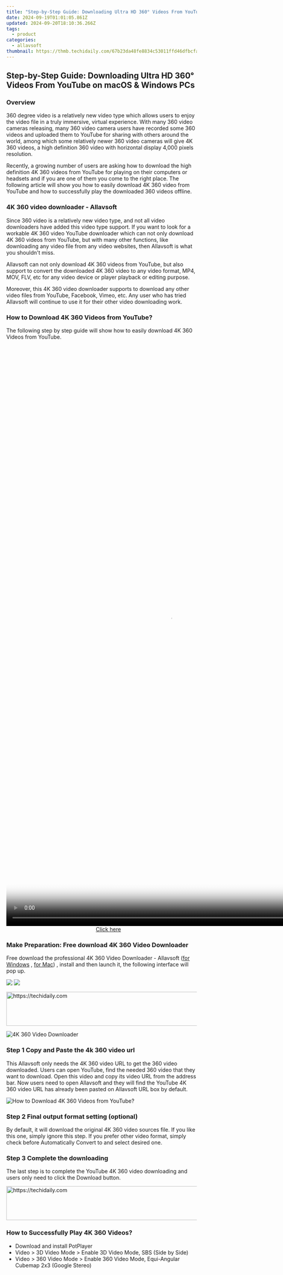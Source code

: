 ```yaml
---
title: "Step-by-Step Guide: Downloading Ultra HD 360° Videos From YouTube on macOS & Windows PCs"
date: 2024-09-19T01:01:05.861Z
updated: 2024-09-20T18:10:36.266Z
tags:
  - product
categories:
  - allavsoft
thumbnail: https://thmb.techidaily.com/67b23da48fe8834c53011ffd46dfbcfae0dcd1d4b8032e4d0eac025d92bb93bb.jpg
---
```


## Step-by-Step Guide: Downloading Ultra HD 360° Videos From YouTube on macOS & Windows PCs

### Overview

360 degree video is a relatively new video type which allows users to enjoy the video file in a truly immersive, virtual experience. With many 360 video cameras releasing, many 360 video camera users have recorded some 360 videos and uploaded them to YouTube for sharing with others around the world, among which some relatively newer 360 video cameras will give 4K 360 videos, a high definition 360 video with horizontal display 4,000 pixels resolution.

Recently, a growing number of users are asking how to download the high definition 4K 360 videos from YouTube for playing on their computers or headsets and if you are one of them you come to the right place. The following article will show you how to easily download 4K 360 video from YouTube and how to successfully play the downloaded 360 videos offline.

### 4K 360 video downloader - Allavsoft

Since 360 video is a relatively new video type, and not all video downloaders have added this video type support. If you want to look for a workable 4K 360 video YouTube downloader which can not only download 4K 360 videos from YouTube, but with many other functions, like downloading any video file from any video websites, then Allavsoft is what you shouldn't miss.

Allavsoft can not only download 4K 360 videos from YouTube, but also support to convert the downloaded 4K 360 video to any video format, MP4, MOV, FLV, etc for any video device or player playback or editing purpose.

Moreover, this 4K 360 video downloader supports to download any other video files from YouTube, Facebook, Vimeo, etc. Any user who has tried Allavsoft will continue to use it for their other video downloading work.

### How to Download 4K 360 Videos from YouTube?

The following step by step guide will show how to easily download 4K 360 Videos from YouTube.

<!-- affiliate ads begin -->
<span id="1424533">
					<video width="864" height="1536" style="cursor:pointer"
           poster="//a.impactradius-go.com/display-clicktoplayimage/1424533.png"
           onclick="if(!this.playClicked){this.play();this.setAttribute('controls',true);this.playClicked=true;}">
	   <source src="//a.impactradius-go.com/display-ad/16446-1424533">
	   <img src="//a.impactradius-go.com/display-clicktoplayimage/1424533.png" style="border: none; height: 100%; width: 100%; object-fit: contain">
	</video>
	<div style="width:540px;text-align:center"><a href="javascript:window.open(decodeURIComponent('https%3A%2F%2Flaganoo.pxf.io%2Fc%2F5597632%2F1424533%2F16446'), '_blank');void(0);">Click here</a></div>
</span>
<img height="0" width="0" src="https://imp.pxf.io/i/5597632/1424533/16446" style="position:absolute;visibility:hidden;" border="0" />
<!-- affiliate ads end -->

### Make Preparation: Free download 4K 360 Video Downloader

Free download the professional 4K 360 Video Downloader - Allavsoft ([for Windows](https://tools.techidaily.com/allavsoft/products/) , [for Mac](https://tools.techidaily.com/allavsoft/products/)) , install and then launch it, the following interface will pop up.

[![](https://www.allavsoft.com/how-to/../images/how-to/free-download-win.jpg)](https://tools.techidaily.com/allavsoft/products/) [![](https://www.allavsoft.com/how-to/../images/how-to/free-download-mac.jpg)](https://tools.techidaily.com/allavsoft/products/)

<!-- affiliate ads begin -->
<a href="https://appsumo.8odi.net/c/5597632/2111994/7443" target="_top" id="2111994">
  <img src="//a.impactradius-go.com/display-ad/7443-2111994" border="0" alt="https://techidaily.com" width="728" height="90"/>
</a>
<img height="0" width="0" src="https://appsumo.8odi.net/i/5597632/2111994/7443" style="position:absolute;visibility:hidden;" border="0" />
<!-- affiliate ads end -->

![4K 360 Video Downloader](https://www.allavsoft.com/how-to/../images/allavsoft/screen-shot-600.jpg)

### Step 1 Copy and Paste the 4k 360 video url

This Allavsoft only needs the 4K 360 video URL to get the 360 video downloaded. Users can open YouTube, find the needed 360 video that they want to download. Open this video and copy its video URL from the address bar. Now users need to open Allavsoft and they will find the YouTube 4K 360 video URL has already been pasted on Allavsoft URL box by default.

![How to Download 4K 360 Videos from YouTube?](https://www.allavsoft.com/how-to/../images/how-to/download-rtmp-video/download-rtmp-video.jpg)

### Step 2 Final output format setting (optional)

By default, it will download the original 4K 360 video sources file. If you like this one, simply ignore this step. If you prefer other video format, simply check before Automatically Convert to and select desired one.

### Step 3 Complete the downloading

The last step is to complete the YouTube 4K 360 video downloading and users only need to click the Download button.

<!-- affiliate ads begin -->
<a href="https://appsumo.8odi.net/c/5597632/2037358/7443" target="_top" id="2037358">
  <img src="//a.impactradius-go.com/display-ad/7443-2037358" border="0" alt="https://techidaily.com" width="728" height="90"/>
</a>
<img height="0" width="0" src="https://appsumo.8odi.net/i/5597632/2037358/7443" style="position:absolute;visibility:hidden;" border="0" />
<!-- affiliate ads end -->

### How to Successfully Play 4K 360 Videos?

* Download and install PotPlayer
* Video > 3D Video Mode > Enable 3D Video Mode, SBS (Side by Side)
* Video > 360 Video Mode > Enable 360 Video Mode, Equi-Angular Cubemap 2x3 (Google Stereo)

<ins class="adsbygoogle"
     style="display:block"
     data-ad-format="autorelaxed"
     data-ad-client="ca-pub-7571918770474297"
     data-ad-slot="1223367746"></ins>

<ins class="adsbygoogle"
     style="display:block"
     data-ad-client="ca-pub-7571918770474297"
     data-ad-slot="8358498916"
     data-ad-format="auto"
     data-full-width-responsive="true"></ins>




